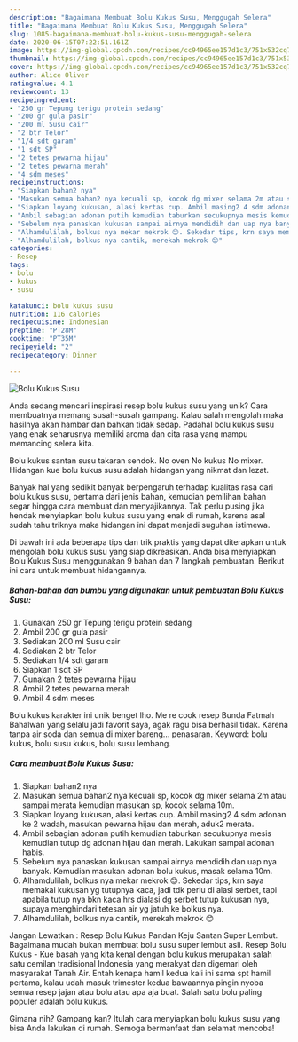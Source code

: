 ```yaml
---
description: "Bagaimana Membuat Bolu Kukus Susu, Menggugah Selera"
title: "Bagaimana Membuat Bolu Kukus Susu, Menggugah Selera"
slug: 1085-bagaimana-membuat-bolu-kukus-susu-menggugah-selera
date: 2020-06-15T07:22:51.161Z
image: https://img-global.cpcdn.com/recipes/cc94965ee157d1c3/751x532cq70/bolu-kukus-susu-foto-resep-utama.jpg
thumbnail: https://img-global.cpcdn.com/recipes/cc94965ee157d1c3/751x532cq70/bolu-kukus-susu-foto-resep-utama.jpg
cover: https://img-global.cpcdn.com/recipes/cc94965ee157d1c3/751x532cq70/bolu-kukus-susu-foto-resep-utama.jpg
author: Alice Oliver
ratingvalue: 4.1
reviewcount: 13
recipeingredient:
- "250 gr Tepung terigu protein sedang"
- "200 gr gula pasir"
- "200 ml Susu cair"
- "2 btr Telor"
- "1/4 sdt garam"
- "1 sdt SP"
- "2 tetes pewarna hijau"
- "2 tetes pewarna merah"
- "4 sdm meses"
recipeinstructions:
- "Siapkan bahan2 nya"
- "Masukan semua bahan2 nya kecuali sp, kocok dg mixer selama 2m atau sampai merata kemudian masukan sp, kocok selama 10m."
- "Siapkan loyang kukusan, alasi kertas cup. Ambil masing2 4 sdm adonan ke 2 wadah, masukan pewarna hijau dan merah, aduk2 merata."
- "Ambil sebagian adonan putih kemudian taburkan secukupnya mesis kemudian tutup dg adonan hijau dan merah. Lakukan sampai adonan habis."
- "Sebelum nya panaskan kukusan sampai airnya mendidih dan uap nya banyak. Kemudian masukan adonan bolu kukus, masak selama 10m."
- "Alhamdulilah, bolkus nya mekar mekrok 😊. Sekedar tips, krn saya memakai kukusan yg tutupnya kaca, jadi tdk perlu di alasi serbet, tapi apabila tutup nya bkn kaca hrs dialasi dg serbet tutup kukusan nya, supaya menghindari tetesan air yg jatuh ke bolkus nya."
- "Alhamdulilah, bolkus nya cantik, merekah mekrok 😊"
categories:
- Resep
tags:
- bolu
- kukus
- susu

katakunci: bolu kukus susu 
nutrition: 116 calories
recipecuisine: Indonesian
preptime: "PT28M"
cooktime: "PT35M"
recipeyield: "2"
recipecategory: Dinner

---
```



![Bolu Kukus Susu](https://img-global.cpcdn.com/recipes/cc94965ee157d1c3/751x532cq70/bolu-kukus-susu-foto-resep-utama.jpg)

Anda sedang mencari inspirasi resep bolu kukus susu yang unik? Cara membuatnya memang susah-susah gampang. Kalau salah mengolah maka hasilnya akan hambar dan bahkan tidak sedap. Padahal bolu kukus susu yang enak seharusnya memiliki aroma dan cita rasa yang mampu memancing selera kita.

Bolu kukus santan susu takaran sendok. No oven No kukus No mixer. Hidangan kue bolu kukus susu adalah hidangan yang nikmat dan lezat.

Banyak hal yang sedikit banyak berpengaruh terhadap kualitas rasa dari bolu kukus susu, pertama dari jenis bahan, kemudian pemilihan bahan segar hingga cara membuat dan menyajikannya. Tak perlu pusing jika hendak menyiapkan bolu kukus susu yang enak di rumah, karena asal sudah tahu triknya maka hidangan ini dapat menjadi suguhan istimewa.


Di bawah ini ada beberapa tips dan trik praktis yang dapat diterapkan untuk mengolah bolu kukus susu yang siap dikreasikan. Anda bisa menyiapkan Bolu Kukus Susu menggunakan 9 bahan dan 7 langkah pembuatan. Berikut ini cara untuk membuat hidangannya.

<!--inarticleads1-->

##### Bahan-bahan dan bumbu yang digunakan untuk pembuatan Bolu Kukus Susu:

1. Gunakan 250 gr Tepung terigu protein sedang
1. Ambil 200 gr gula pasir
1. Sediakan 200 ml Susu cair
1. Sediakan 2 btr Telor
1. Sediakan 1/4 sdt garam
1. Siapkan 1 sdt SP
1. Gunakan 2 tetes pewarna hijau
1. Ambil 2 tetes pewarna merah
1. Ambil 4 sdm meses


Bolu kukus karakter ini unik benget lho. Me re cook resep Bunda Fatmah Bahalwan yang selalu jadi favorit saya, agak ragu bisa berhasil tidak. Karena tanpa air soda dan semua di mixer bareng… penasaran. Keyword: bolu kukus, bolu susu kukus, bolu susu lembang. 

<!--inarticleads2-->

##### Cara membuat Bolu Kukus Susu:

1. Siapkan bahan2 nya
1. Masukan semua bahan2 nya kecuali sp, kocok dg mixer selama 2m atau sampai merata kemudian masukan sp, kocok selama 10m.
1. Siapkan loyang kukusan, alasi kertas cup. Ambil masing2 4 sdm adonan ke 2 wadah, masukan pewarna hijau dan merah, aduk2 merata.
1. Ambil sebagian adonan putih kemudian taburkan secukupnya mesis kemudian tutup dg adonan hijau dan merah. Lakukan sampai adonan habis.
1. Sebelum nya panaskan kukusan sampai airnya mendidih dan uap nya banyak. Kemudian masukan adonan bolu kukus, masak selama 10m.
1. Alhamdulilah, bolkus nya mekar mekrok 😊. Sekedar tips, krn saya memakai kukusan yg tutupnya kaca, jadi tdk perlu di alasi serbet, tapi apabila tutup nya bkn kaca hrs dialasi dg serbet tutup kukusan nya, supaya menghindari tetesan air yg jatuh ke bolkus nya.
1. Alhamdulilah, bolkus nya cantik, merekah mekrok 😊


Jangan Lewatkan : Resep Bolu Kukus Pandan Keju Santan Super Lembut. Bagaimana mudah bukan membuat bolu susu super lembut asli. Resep Bolu Kukus - Kue basah yang kita kenal dengan bolu kukus merupakan salah satu cemilan tradisional Indonesia yang merakyat dan digemari oleh masyarakat Tanah Air. Entah kenapa hamil kedua kali ini sama spt hamil pertama, kalau udah masuk trimester kedua bawaannya pingin nyoba semua resep jajan atau bolu atau apa aja buat. Salah satu bolu paling populer adalah bolu kukus. 

Gimana nih? Gampang kan? Itulah cara menyiapkan bolu kukus susu yang bisa Anda lakukan di rumah. Semoga bermanfaat dan selamat mencoba!
